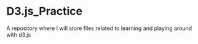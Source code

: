 # D3.js_Practice
A repository where I will store files related to learning and playing around with d3.js
